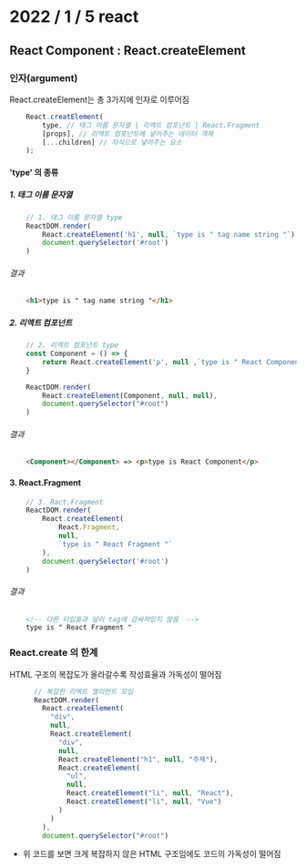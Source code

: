 # 2022 / 1 / 5 react
## React Component : React.createElement
### 인자(argument)
React.createElement는 총 3가지에 인자로 이루어짐
```js
    React.creatElement(
        type, // 태그 이름 문자열 | 리액트 컴포넌트 | React.Fragment
        [props], // 리액트 컴포넌트에 넣어주는 데이터 객체
        [...children] // 자식으로 넣어주는 요소
    );
```
#### 'type' 의 종류
##### 1. 태그 이름 문자열
```js
    // 1. 태그 이름 문자열 type
    ReactDOM.render(
        React.createElement('h1', null, `type is " tag name string "`),
        document.querySelector('#root')
    )
```
###### 결과
```html
    <h1>type is " tag name string "</h1>
```
##### 2. 리액트 컴포넌트
```js
    // 2. 리엑트 컴포넌트 type
    const Component = () => {
        return React.createElement('p', null ,`type is " React Component "`)
    }

    ReactDOM.render(
        React.createElement(Component, null, null),
        document.querySelector("#root")
    )
```
###### 결과
```html
    <Component></Component> => <p>type is React Component</p> 
```
#### 3. React.Fragment
```js
    // 3. Ract.Fragment
    ReactDOM.render(
        React.createElement(
            React.Fragment,
            null,
            `type is " React Fragment "`
        ),
        document.querySelector('#root')
    )
```
###### 결과
```html
    <!-- 다른 타입들과 달리 tag에 감싸져있지 않음  -->
    type is " React Fragment " 
```
### React.create 의 한계
HTML 구조의 복잡도가 올라갈수록 작성효율과 가독성이 떨어짐
```js
      // 복잡한 리엑트 엘리먼트 모임
      ReactDOM.render(
        React.createElement(
          "div",
          null,
          React.createElement(
            "div",
            null,
            React.createElement("h1", null, "주제"),
            React.createElement(
              "ul",
              null,
              React.createElement("li", null, "React"),
              React.createElement("li", null, "Vue")
            )
          )
        ),
        document.querySelector("#root")
```
* 위 코드를 보면 크게 복잡하지 않은 HTML 구조임에도 코드의 가독성이 떨어짐